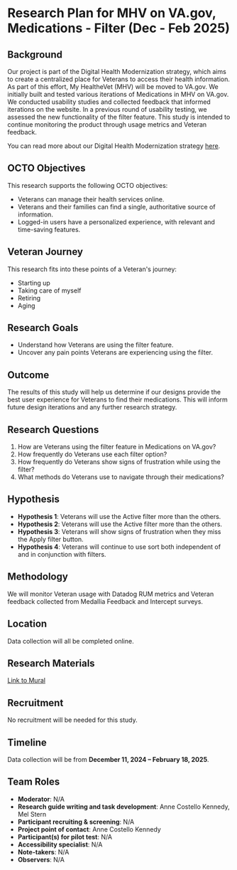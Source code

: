 # Research Plan for MHV on VA.gov, Medications - Filter (Dec - Feb 2025)

## Background

Our project is part of the Digital Health Modernization strategy, which aims to create a centralized place for Veterans to access their health information. As part of this effort, My HealtheVet (MHV) will be moved to VA.gov. We initially built and tested various iterations of Medications in MHV on VA.gov. We conducted usability studies and collected feedback that informed iterations on the website. In a previous round of usability testing, we assessed the new functionality of the filter feature. This study is intended to continue monitoring the product through usage metrics and Veteran feedback.

You can read more about our Digital Health Modernization strategy [here](https://example-link.com).

## OCTO Objectives

This research supports the following OCTO objectives: 
- Veterans can manage their health services online.
- Veterans and their families can find a single, authoritative source of information.
- Logged-in users have a personalized experience, with relevant and time-saving features.

## Veteran Journey 

This research fits into these points of a Veteran's journey:
- Starting up 
- Taking care of myself 
- Retiring 
- Aging 

## Research Goals

- Understand how Veterans are using the filter feature.
- Uncover any pain points Veterans are experiencing using the filter.

## Outcome

The results of this study will help us determine if our designs provide the best user experience for Veterans to find their medications. This will inform future design iterations and any further research strategy.

## Research Questions

1. How are Veterans using the filter feature in Medications on VA.gov?
2. How frequently do Veterans use each filter option?
3. How frequently do Veterans show signs of frustration while using the filter?
4. What methods do Veterans use to navigate through their medications?

## Hypothesis

- **Hypothesis 1**: Veterans will use the Active filter more than the others.
- **Hypothesis 2**: Veterans will use the Active filter more than the others.
- **Hypothesis 3**: Veterans will show signs of frustration when they miss the Apply filter button.
- **Hypothesis 4**: Veterans will continue to use sort both independent of and in conjunction with filters.

## Methodology

We will monitor Veteran usage with Datadog RUM metrics and Veteran feedback collected from Medallia Feedback and Intercept surveys.

## Location

Data collection will all be completed online.

## Research Materials

[Link to Mural](https://app.mural.co/t/departmentofveteransaffairs9999/m/departmentofveteransaffairs9999/1736365627928/5615907802c17b6a681b18fe8f8cb8c444495db7?sender=u8633abbc30765ec453730801)

## Recruitment

No recruitment will be needed for this study.

## Timeline

Data collection will be from **December 11, 2024 – February 18, 2025**.

## Team Roles

- **Moderator**: N/A
- **Research guide writing and task development**: Anne Costello Kennedy, Mel Stern
- **Participant recruiting & screening**: N/A
- **Project point of contact**: Anne Costello Kennedy
- **Participant(s) for pilot test**: N/A
- **Accessibility specialist**: N/A
- **Note-takers**: N/A
- **Observers**: N/A
